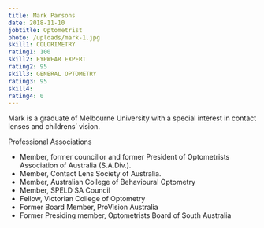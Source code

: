 ```yaml
---
title: Mark Parsons
date: 2018-11-10
jobtitle: Optometrist
photo: /uploads/mark-1.jpg
skill1: COLORIMETRY
rating1: 100
skill2: EYEWEAR EXPERT
rating2: 95
skill3: GENERAL OPTOMETRY
rating3: 95
skill4: 
rating4: 0
---
```


Mark is a graduate of Melbourne University with a special interest in contact lenses and childrens’ vision. 

Professional Associations

- Member, former councillor and former President of Optometrists Association of Australia (S.A.Div.).
- Member, Contact Lens Society of Australia.
- Member, Australian College of Behavioural Optometry
- Member, SPELD SA Council
- Fellow, Victorian College of Optometry
- Former Board Member, ProVision Australia
- Former Presiding member, Optometrists Board of South Australia
